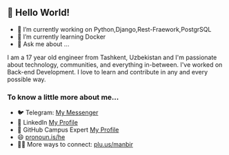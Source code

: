 ## 👋 Hello World!


- 🔭 I’m currently working on Python,Django,Rest-Fraework,PostgrSQL
- 🌱 I’m currently learning Docker
- 💬 Ask me about ...

I am a 17 year old engineer from Tashkent, Uzbekistan and I'm passionate about technology, communities, and everything in-between. I've worked on Back-end Development. I love to learn and contribute in any and every possible way. 

### To know a little more about me...
- 🐦 Telegram: [My Messenger](https://t.me/rokki_khazratov)
- 👥 LinkedIn [My Profile](https://www.linkedin.com/in/rokki-khazratov-751954225)
- 🚩 GitHub Campus Expert [My Profile](https://www.instagram.com/rokki_khazratov/)
- 😄 [pronoun.is/he](http://pronoun.is/he)
- 🕵️‍♂️ More ways to connect: [plu.us/manbir](https://plu.us/manbir)
